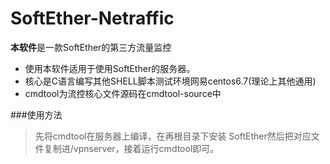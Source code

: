 # SoftEther-Netraffic
**本软件**是一款SoftEther的第三方流量监控 
- 使用本软件适用于使用SoftEther的服务器。
- 核心是C语言编写其他SHELL脚本测试环境网易centos6.7(理论上其他通用)
- cmdtool为流控核心文件源码在cmdtool-source中

###使用方法
> 先将cmdtool在服务器上编译，在再根目录下安装 SoftEther然后把对应文件复制进/vpnserver，接着运行cmdtool即可。
